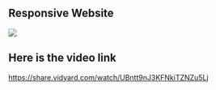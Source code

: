 ## Responsive Website
<img src="images/overall.png" />

## Here is the video link
https://share.vidyard.com/watch/UBntt9nJ3KFNkiTZNZu5Lj